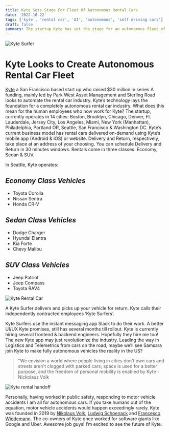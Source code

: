 ```yaml
---
title: Kyte Sets Stage For Fleet Of Autonomous Rental Cars
date: '2022-10-22'
tags: ['kyte', 'rental car', 'AI', 'autonomous', 'self driving cars']
draft: false
summary: The startup Kyte has set the stage for an autonomous fleet of rental cars. Kyte seeks to shake up the rental car industry.
---
```


![Kyte Surfer](https://drivekyte.s3-us-west-2.amazonaws.com/kyteweb-assets/landing/Parachute_Hero_1800.png)

# Kyte Looks to Create Autonomous Rental Car Fleet

[Kyte](https://drivekyte.com) a San Francisco based start up who raised $30 million in series A funding,
mainly led by Park West Asset Management and Sterling Road looks to automate the rental car industry. Kyte’s
technology lays the foundation for a completely autonomous rental car industry. What does this mean for the human
employees who now work for Kyte? The startup, currently operates in 14 cities: Boston, Brooklyn, Chicago, Denver,
Ft. Lauderdale, Jersey City, Los Angeles, Miami, New York (Manhattan), Philadelphia, Portland OR, Seattle, San Francisco
& Washington DC. Kyte’s current business model has rental cars delivered on-demand using Kyte’s mobile app
(Android & iOS) or website. Delivery and Return, respectively, take place at an address of your choosing.
You can schedule Delivery and Return in 30 minutes windows. Rentals come in three classes. Economy, Sedan & SUV.

In Seattle, Kyte operates:

## _*Economy Class Vehicles*_

- Toyota Corolla
- Nissan Sentra
- Honda CR-V

## _*Sedan Class Vehicles*_

- Dodge Charger
- Hyundai Elantra
- Kia Forte
- Chevy Malibu

## _*SUV Class Vehicles*_

- Jeep Patriot
- Jeep Compass
- Toyota RAV4

![Kyte Rental Car](https://cdn.geekwire.com/wp-content/uploads/2021/08/20200726_KYTE_JH_0986-1260x840.jpg)

A Kyte Surfer delivers and picks up your vehicle for return.
Kyte calls their independently contracted employees ‘Kyte Surfers’.

Kyte Surfers use the instant messaging app Slack to do their work. A better UI/UX Kyte promises,
still has several months till rollout. Kyte is currently hiring several frontend & backend engineers.
Hopefully they hire me too! The new Kyte app may just revolutionize the industry. Leading the way in Logistics
and Telemetrics from cars on the road, maybe we’ll see Samsara join Kyte to make fully autonomous vehicles
the reality in the US?

> "We envision a world where people living in cities don't own cars and streets aren't
> clogged with parked cars; space is used for a better purpose, and the freedom of personal
> mobility is enabled by Kyte - Nickolaus Volk

![Kyte rental handoff](https://cdn.geekwire.com/wp-content/uploads/2021/08/founders-300x200.jpg)

Personally, having worked in public safety, responding to motor vehicle accidents I am all for autonomous cars. If you take
humans out of the equation, motor vehicle accidents would happen exceedingly rarely. Kyte was founded in 2019 by [Nikolaus Volk](https://www.linkedin.com/in/nikolaus-volk/),
[Ludwig Schoenack](https://www.linkedin.com/in/schoenack/) and [Francesco Wiedemann](https://www.linkedin.com/in/francescowiedemann/). The co-owners of Kyte once worked for software giants like Google and Uber.
Awesome job guys! I’m excited to see the future of Kyte.
